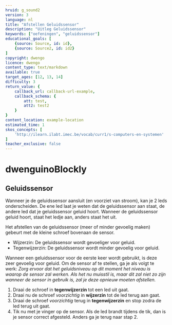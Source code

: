 ```yaml
---
hruid: g_sound2
version: 3
language: nl
title: "Afstellen Geluidssensor"
description: "Uitleg Geluidssensor"
keywords: ["oefeningen", "geluidssensor"]
educational_goals: [
    {source: Source, id: id}, 
    {source: Source2, id: id2}
]
copyright: dwengo
licence: dwengo
content_type: text/markdown
available: true
target_ages: [12, 13, 14]
difficulty: 3
return_value: {
    callback_url: callback-url-example,
    callback_schema: {
        att: test,
        att2: test2
    }
}
content_location: example-location
estimated_time: 1
skos_concepts: [
    'http://ilearn.ilabt.imec.be/vocab/curr1/s-computers-en-systemen'
]
teacher_exclusive: false
---
```

# dwenguinoBlockly
## Geluidssensor

Wanneer je de geluidssensor aansluit (en voorziet van stroom), kan je 2 leds onderscheiden. De ene led laat je weten dat de geluidssensor aan staat, de andere led dat je geluidssensor geluid hoort. Wanneer de geluidssensor geluid hoort, staat het ledje aan, anders staat het uit.

Het afstellen van de geluidssensor (meer of minder gevoelig maken) gebeurt met de kleine schroef bovenaan de sensor.

- Wijzerzin: De geluidssensor wordt gevoeliger voor geluid.
- Tegenwijzerzin: De geluidssensor wordt minder gevoelig voor geluid.

Wanneer een geluidssensor voor de eerste keer wordt gebruikt, is deze zeer gevoelig voor geluid. Om de sensor af te stellen, ga je als volgt te werk:
*Zorg ervoor dat het geluidsniveau op dit moment het niveau is waarop de sensor zal werken. Als het nu muisstil is, maar dit zal niet zo zijn wanneer de sensor in gebruik is, zal je deze opnieuw moeten afstellen.*

1. Draai de schroef in **tegenwijzerzin** tot een led uit gaat.
2. Draai nu de schroef *voorzichtig* in **wijzerzin** tot de led terug aan gaat.
3. Draai de schroef *voorzichtig* terug in **tegenwijzerzin** en stop zodra de led terug uit gaat.
4. Tik nu met je vinger op de sensor. Als de led brandt tijdens de tik, dan is je sensor correct afgesteld. Anders ga je terug naar stap 2. 